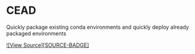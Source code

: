 CEAD
====

Quickly package existing conda environments and quickly deploy already packaged environments

[![View Source][SOURCE-BADGE]](https://github.com/g-lyc/CEAD/tree/master/CEAD)
